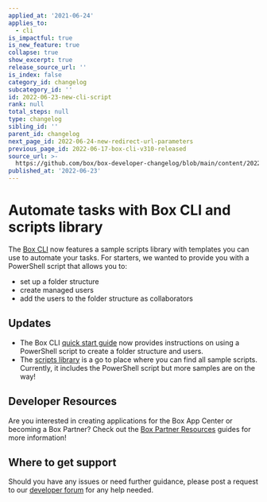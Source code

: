 ```yaml
---
applied_at: '2021-06-24'
applies_to:
  - cli
is_impactful: true
is_new_feature: true
collapse: true
show_excerpt: true
release_source_url: ''
is_index: false
category_id: changelog
subcategory_id: ''
id: 2022-06-23-new-cli-script
rank: null
total_steps: null
type: changelog
sibling_id: ''
parent_id: changelog
next_page_id: 2022-06-24-new-redirect-url-parameters
previous_page_id: 2022-06-17-box-cli-v310-released
source_url: >-
  https://github.com/box/box-developer-changelog/blob/main/content/2022/06-23-new-cli-script.md
published_at: '2022-06-23'
---
```

# Automate tasks with Box CLI and scripts library

The [Box CLI][3] now features a sample scripts library with templates you can use to automate your tasks.
For starters, we wanted to provide you with a PowerShell script that allows you to:
* set up a folder structure
* create managed users
* add the users to the folder structure as collaborators

<!-- more -->

## Updates

* The Box CLI [quick start guide][4] now provides instructions on using a PowerShell script to create a folder structure and users.
* The [scripts library][5] is a go to place where you can find all sample scripts. Currently, it includes the PowerShell script but more samples are on the way!


## Developer Resources

Are you interested in creating applications for the Box App Center or becoming a Box Partner? Check out the
[Box Partner Resources][2] guides for more information!

## Where to get support

Should you have any issues or need further guidance, please post a request to
our [developer forum][1] for any help needed.

[1]: https://support.box.com/hc/en-us/community/topics/360001932973-Platform-and-Developer-Forum
[2]: https://support.box.com/hc/en-us/sections/360009473734-Box-Partner-Resources
[3]: https://developer.box.com/guides/tooling/cli
[4]: https://developer.box.com/guides/tooling/cli/quick-start/powershell-script-templates
[5]: https://github.com/box/boxcli/tree/main/examples